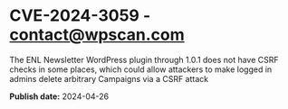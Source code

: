 # CVE-2024-3059 - contact@wpscan.com

The ENL Newsletter WordPress plugin through 1.0.1 does not have CSRF checks in some places, which could allow attackers to make logged in admins delete arbitrary Campaigns via a CSRF attack

**Publish date:** 2024-04-26
